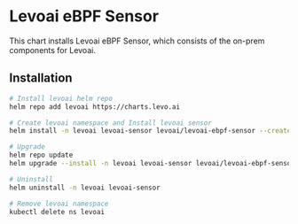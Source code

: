 # Levoai eBPF Sensor

This chart installs Levoai eBPF Sensor, which consists of the on-prem
components for Levoai.

## Installation

```sh
# Install levoai helm repo
helm repo add levoai https://charts.levo.ai

# Create levoai namespace and Install levoai sensor
helm install -n levoai levoai-sensor levoai/levoai-ebpf-sensor --create-namespace

# Upgrade
helm repo update
helm upgrade --install -n levoai levoai-sensor levoai/levoai-ebpf-sensor

# Uninstall
helm uninstall -n levoai levoai-sensor

# Remove levoai namespace
kubectl delete ns levoai
```
